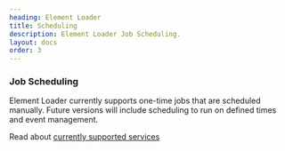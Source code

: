 ```yaml
---
heading: Element Loader
title: Scheduling
description: Element Loader Job Scheduling.
layout: docs
order: 3
---
```


### Job Scheduling

Element Loader currently supports one-time jobs that are scheduled manually. Future versions will include scheduling to run on defined times and event management.

Read about [currently supported services](supported-services.html)
